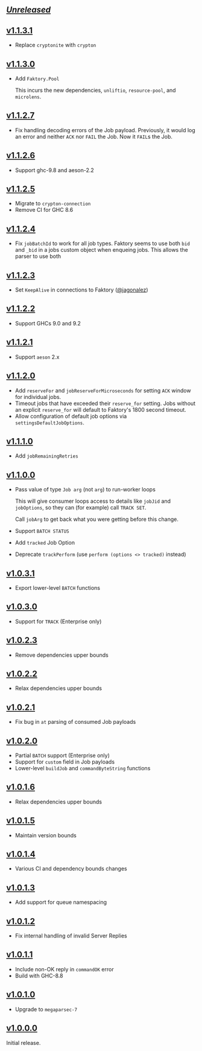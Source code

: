 ## [_Unreleased_](https://github.com/frontrowed/faktory_worker_haskell/compare/v1.1.3.1...main)

## [v1.1.3.1](https://github.com/frontrowed/faktory_worker_haskell/compare/v1.1.3.0...v1.1.3.1)

- Replace `cryptonite` with `crypton`

## [v1.1.3.0](https://github.com/frontrowed/faktory_worker_haskell/compare/v1.1.2.7...v1.1.3.0)

- Add `Faktory.Pool`

  This incurs the new dependencies, `unliftio`, `resource-pool`, and
  `microlens`.

## [v1.1.2.7](https://github.com/frontrowed/faktory_worker_haskell/compare/v1.1.2.6...v1.1.2.7)

- Fix handling decoding errors of the Job payload. Previously, it would log an
  error and neither `ACK` nor `FAIL` the Job. Now it `FAIL`s the Job.

## [v1.1.2.6](https://github.com/frontrowed/faktory_worker_haskell/compare/v1.1.2.5...v1.1.2.6)

- Support ghc-9.8 and aeson-2.2

## [v1.1.2.5](https://github.com/frontrowed/faktory_worker_haskell/compare/v1.1.2.4...v1.1.2.5)

- Migrate to `crypton-connection`
- Remove CI for GHC 8.6

## [v1.1.2.4](https://github.com/frontrowed/faktory_worker_haskell/compare/v1.1.2.3...v1.1.2.4)

- Fix `jobBatchId` to work for all job types. Faktory seems to use both `bid` and `_bid`
  in a jobs custom object when enqueing jobs. This allows the parser to use both

## [v1.1.2.3](https://github.com/frontrowed/faktory_worker_haskell/compare/v1.1.2.2...v1.1.2.3)

- Set `KeepAlive` in connections to Faktory ([@jagonalez](https://github.com/freckle/faktory_worker_haskell/pull/86))

## [v1.1.2.2](https://github.com/frontrowed/faktory_worker_haskell/compare/v1.1.2.1...v1.1.2.2)

- Support GHCs 9.0 and 9.2

## [v1.1.2.1](https://github.com/frontrowed/faktory_worker_haskell/compare/v1.1.2.0...v1.1.2.1)

- Support `aeson` 2.x

## [v1.1.2.0](https://github.com/frontrowed/faktory_worker_haskell/compare/v1.1.1.0...v1.1.2.0)

- Add `reserveFor` and `jobReserveForMicroseconds` for setting `ACK` window for
  individual jobs.
- Timeout jobs that have exceeded their `reserve_for` setting. Jobs without an
  explicit `reserve_for` will default to Faktory's 1800 second timeout.
- Allow configuration of default job options via `settingsDefaultJobOptions`.

## [v1.1.1.0](https://github.com/frontrowed/faktory_worker_haskell/compare/v1.1.0.1...v1.1.1.0)

- Add `jobRemainingRetries`

## [v1.1.0.0](https://github.com/frontrowed/faktory_worker_haskell/compare/v1.0.3.1...v1.1.0.0)

- Pass value of type `Job arg` (not `arg`) to run-worker loops

  This will give consumer loops access to details like `jobJid` and
  `jobOptions`, so they can (for example) call `TRACK SET`.

  Call `jobArg` to get back what you were getting before this change.

- Support `BATCH STATUS`
- Add `tracked` Job Option
- Deprecate `trackPerform` (use `perform (options <> tracked)` instead)

## [v1.0.3.1](https://github.com/frontrowed/faktory_worker_haskell/compare/v1.0.3.0...v1.0.3.1)

- Export lower-level `BATCH` functions

## [v1.0.3.0](https://github.com/frontrowed/faktory_worker_haskell/compare/v1.0.2.3...v1.0.3.0)

- Support for `TRACK` (Enterprise only)

## [v1.0.2.3](https://github.com/frontrowed/faktory_worker_haskell/compare/v1.0.2.2...v1.0.2.3)

- Remove dependencies upper bounds

## [v1.0.2.2](https://github.com/frontrowed/faktory_worker_haskell/compare/v1.0.2.1...v1.0.2.2)

- Relax dependencies upper bounds

## [v1.0.2.1](https://github.com/frontrowed/faktory_worker_haskell/compare/v1.0.2.0...v1.0.2.1)

- Fix bug in `at` parsing of consumed Job payloads

## [v1.0.2.0](https://github.com/frontrowed/faktory_worker_haskell/compare/v1.0.1.6...v1.0.2.0)

- Partial `BATCH` support (Enterprise only)
- Support for `custom` field in Job payloads
- Lower-level `buildJob` and `commandByteString` functions

## [v1.0.1.6](https://github.com/frontrowed/faktory_worker_haskell/compare/v1.0.1.5...v1.0.1.6)

- Relax dependencies upper bounds

## [v1.0.1.5](https://github.com/frontrowed/faktory_worker_haskell/compare/v1.0.1.4...v1.0.1.5)

- Maintain version bounds

## [v1.0.1.4](https://github.com/frontrowed/faktory_worker_haskell/compare/v1.0.1.3...v1.0.1.4)

- Various CI and dependency bounds changes

## [v1.0.1.3](https://github.com/frontrowed/faktory_worker_haskell/compare/v1.0.1.2...v1.0.1.3)

- Add support for queue namespacing

## [v1.0.1.2](https://github.com/frontrowed/faktory_worker_haskell/compare/v1.0.1.1...v1.0.1.2)

- Fix internal handling of invalid Server Replies

## [v1.0.1.1](https://github.com/frontrowed/faktory_worker_haskell/compare/v1.0.1.0...v1.0.1.1)

- Include non-OK reply in `commandOK` error
- Build with GHC-8.8

## [v1.0.1.0](https://github.com/frontrowed/faktory_worker_haskell/compare/v1.0.0.0...v1.0.1.0)

- Upgrade to `megaparsec-7`

## [v1.0.0.0](https://github.com/frontrowed/faktory_worker_haskell/tree/v1.0.0.0)

Initial release.
